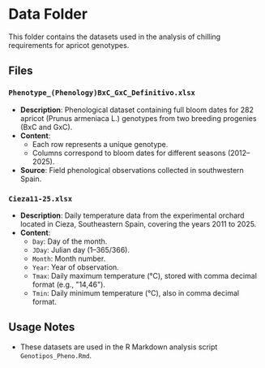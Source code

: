 # Data Folder

This folder contains the datasets used in the analysis of chilling requirements for apricot genotypes.

## Files

### `Phenotype_(Phenology)BxC_GxC_Definitivo.xlsx`

- **Description**: Phenological dataset containing full bloom dates for 282 apricot (Prunus armeniaca L.) genotypes from two breeding progenies (BxC and GxC).
- **Content**:
  - Each row represents a unique genotype.
  - Columns correspond to bloom dates for different seasons (2012–2025).
- **Source**: Field phenological observations collected in southwestern Spain.

### `Cieza11-25.xlsx`

- **Description**: Daily temperature data from the experimental orchard located in Cieza, Southeastern Spain, covering the years 2011 to 2025.
- **Content**:
  - `Day`: Day of the month.
  - `JDay`: Julian day (1–365/366).
  - `Month`: Month number.
  - `Year`: Year of observation.
  - `Tmax`: Daily maximum temperature (°C), stored with comma decimal format (e.g., "14,46").
  - `Tmin`: Daily minimum temperature (°C), also in comma decimal format.

## Usage Notes

- These datasets are used in the R Markdown analysis script `Genotipos_Pheno.Rmd`.
